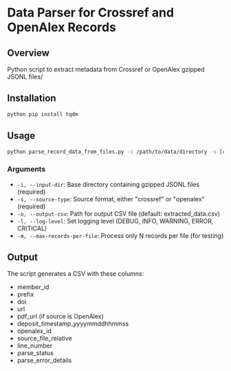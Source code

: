# Data Parser for Crossref and OpenAlex Records

## Overview
Python script to extract metadata from Crossref or OpenAlex gzipped JSONL files/


## Installation
```bash
python pip install tqdm
```

## Usage
```bash
python parse_record_data_from_files.py -i /path/to/data/directory -s [crossref|openalex] -o output.csv
```

### Arguments
- `-i, --input-dir`: Base directory containing gzipped JSONL files (required)
- `-s, --source-type`: Source format, either "crossref" or "openalex" (required)
- `-o, --output-csv`: Path for output CSV file (default: extracted_data.csv)
- `-l, --log-level`: Set logging level (DEBUG, INFO, WARNING, ERROR, CRITICAL)
- `-m, --max-records-per-file`: Process only N records per file (for testing)

## Output
The script generates a CSV with these columns:
- member_id
- prefix
- doi
- url
- pdf_url (if source is OpenAlex)
- deposit_timestamp_yyyymmddhhmmss
- openalex_id
- source_file_relative
- line_number
- parse_status
- parse_error_details
